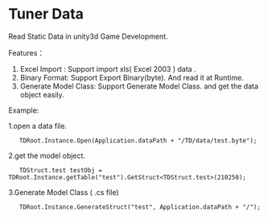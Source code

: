 Tuner Data
==========
Read Static Data in unity3d Game Development.

Features：

  1. Excel Import : Support import xls( Excel 2003 ) data .
  2. Binary Format: Support Export Binary(byte). And read it at Runtime.
  3. Generate Model Class: Support Generate Model Class. and get the data object easily.

Example:
  
   1.open a data file.
      
       TDRoot.Instance.Open(Application.dataPath + "/TD/data/test.byte");
       
   2.get the model object.
      
       TDStruct.test testObj = TDRoot.Instance.getTable("test").GetStruct<TDStruct.test>(210250);
      
  3.Generate Model Class ( .cs file)
      
       TDRoot.Instance.GenerateStruct("test", Application.dataPath + "/");
